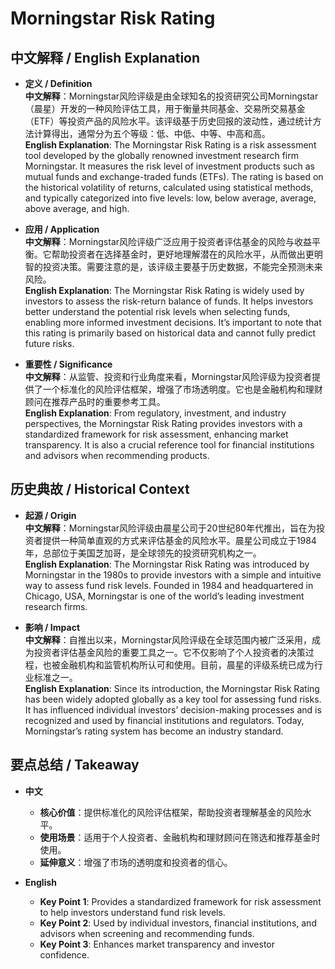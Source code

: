 # Morningstar Risk Rating

## 中文解释 / English Explanation

* **定义 / Definition**  
  **中文解释**：Morningstar风险评级是由全球知名的投资研究公司Morningstar（晨星）开发的一种风险评估工具，用于衡量共同基金、交易所交易基金（ETF）等投资产品的风险水平。该评级基于历史回报的波动性，通过统计方法计算得出，通常分为五个等级：低、中低、中等、中高和高。  
  **English Explanation**: The Morningstar Risk Rating is a risk assessment tool developed by the globally renowned investment research firm Morningstar. It measures the risk level of investment products such as mutual funds and exchange-traded funds (ETFs). The rating is based on the historical volatility of returns, calculated using statistical methods, and typically categorized into five levels: low, below average, average, above average, and high.

* **应用 / Application**  
  **中文解释**：Morningstar风险评级广泛应用于投资者评估基金的风险与收益平衡。它帮助投资者在选择基金时，更好地理解潜在的风险水平，从而做出更明智的投资决策。需要注意的是，该评级主要基于历史数据，不能完全预测未来风险。  
  **English Explanation**: The Morningstar Risk Rating is widely used by investors to assess the risk-return balance of funds. It helps investors better understand the potential risk levels when selecting funds, enabling more informed investment decisions. It’s important to note that this rating is primarily based on historical data and cannot fully predict future risks.

* **重要性 / Significance**  
  **中文解释**：从监管、投资和行业角度来看，Morningstar风险评级为投资者提供了一个标准化的风险评估框架，增强了市场透明度。它也是金融机构和理财顾问在推荐产品时的重要参考工具。  
  **English Explanation**: From regulatory, investment, and industry perspectives, the Morningstar Risk Rating provides investors with a standardized framework for risk assessment, enhancing market transparency. It is also a crucial reference tool for financial institutions and advisors when recommending products.

## 历史典故 / Historical Context

* **起源 / Origin**  
  **中文解释**：Morningstar风险评级由晨星公司于20世纪80年代推出，旨在为投资者提供一种简单直观的方式来评估基金的风险水平。晨星公司成立于1984年，总部位于美国芝加哥，是全球领先的投资研究机构之一。  
  **English Explanation**: The Morningstar Risk Rating was introduced by Morningstar in the 1980s to provide investors with a simple and intuitive way to assess fund risk levels. Founded in 1984 and headquartered in Chicago, USA, Morningstar is one of the world’s leading investment research firms.

* **影响 / Impact**  
  **中文解释**：自推出以来，Morningstar风险评级在全球范围内被广泛采用，成为投资者评估基金风险的重要工具之一。它不仅影响了个人投资者的决策过程，也被金融机构和监管机构所认可和使用。目前，晨星的评级系统已成为行业标准之一。  
  **English Explanation**: Since its introduction, the Morningstar Risk Rating has been widely adopted globally as a key tool for assessing fund risks. It has influenced individual investors’ decision-making processes and is recognized and used by financial institutions and regulators. Today, Morningstar’s rating system has become an industry standard.

## 要点总结 / Takeaway

* **中文**  
  - **核心价值**：提供标准化的风险评估框架，帮助投资者理解基金的风险水平。  
  - **使用场景**：适用于个人投资者、金融机构和理财顾问在筛选和推荐基金时使用。  
  - **延伸意义**：增强了市场的透明度和投资者的信心。

* **English**  
  - **Key Point 1**: Provides a standardized framework for risk assessment to help investors understand fund risk levels.  
  - **Key Point 2**: Used by individual investors, financial institutions, and advisors when screening and recommending funds.  
  - **Key Point 3**: Enhances market transparency and investor confidence.